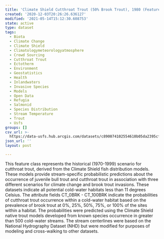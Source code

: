 ```yaml
---
title: 'Climate Shield Cutthroat Trout (50% Brook Trout), 1980 (Feature Layer)'
created: '2020-12-03T20:26:26.636127'
modified: '2021-05-14T15:12:30.608753'
state: active
type: dataset
tags:
  - Biota
  - Climate Change
  - Climate Shield
  - Climatologymeteorologyatmosphere
  - Crowd Sourcing
  - Cutthroat Trout
  - Ectotherm
  - Environment
  - Geostatistics
  - Health
  - Inlandwaters
  - Invasive Species
  - Models
  - Open Data
  - Refugia
  - Salmonid
  - Species Distribution
  - Stream Temperature
  - Trout
  - Usfs
groups: []
csv_url: >-
  https://data-usfs.hub.arcgis.com/datasets/c890074102554610b05da2395cfdd5fe_9.csv?outSR=%7B%22latestWkid%22%3A4269%2C%22wkid%22%3A4269%7D
json_url: ''
layout: post

---
```

This feature class represents the historical (1970-1999) scenario for cutthroat trout, derived from the Climate Shield fish distribution models. These models provide stream-specific probabilistic predictions about the occurrence of juvenile bull trout and cutthroat trout in association with three different scenarios for climate change and brook trout invasions. These datasets indicate all potential cold-water habitats less than 11 degrees Celsius. The attribute fields CT_0BRK - CT_100BRK indicate the probabilities of cutthroat trout occurrence within a cold-water habitat based on the prevalence of brook trout at 0%, 25%, 50%, 75%, or 100% of the sites within a habitat. The probabilities were predicted using the Climate Shield native trout models developed from known species occurrence in greater than 500 cold-water streams. The stream centerlines were based on the National Hydrography Dataset (NHD) but were modified for purposes of modeling and cross-walking to other datasets.
